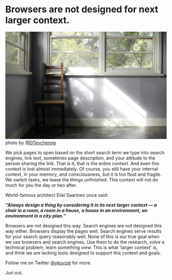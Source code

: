 # Browsers are not designed for next larger context.

![chair-in-a-room](chair-in-a-room.jpg)
photo by [@DTeychenne](https://twitter.com/DTeychenne)

We pick pages to open based on the short search term we type into search engines, link text, sometimes page description, and your attitude to the person sharing the link. That is it, that is the entire context. And even this context is lost almost immediately. Of course, you still have your internal context, in your memory, and consciousness, but it is too fluid and fragile. We switch tasks, we leave the things unfinished. This context will not do much for you the day or two after.

World-famous architect Eliel Saarinen once said:


**_“Always design a thing by considering it in its next larger context — a chair in a room, a room in a house, a house in an environment, an environment in a city plan.”_**


Browsers are not designed this way. Search engines are not designed this way either. Browsers display the pages well. Search engines serve results for your search query reasonably well.
None of this is our true goal when we use browsers and search engines. Use them to do the research, solve a technical problem, learn something view.  This is what 'larger context' is, and think we are lacking tools designed to support this context and goals.


Follow me on Twitter [@ykovzel](https://twitter.com/ykovzel) for more.

Juri out.
